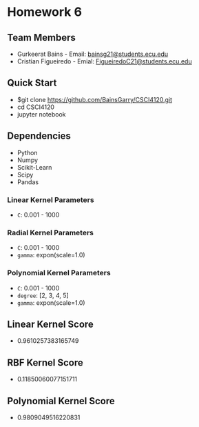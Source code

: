 # Homework 6

## Team Members
- Gurkeerat Bains - Email: bainsg21@students.ecu.edu
- Cristian Figueiredo - Emial: FigueiredoC21@students.ecu.edu

## Quick Start
- $git clone https://github.com/BainsGarry/CSCI4120.git
- cd CSCI4120
- jupyter notebook

## Dependencies
- Python
- Numpy
- Scikit-Learn
- Scipy
- Pandas

### Linear Kernel Parameters
- `C`: 0.001 - 1000

### Radial Kernel Parameters
- `C`: 0.001 - 1000
- `gamma`: expon(scale=1.0)

### Polynomial Kernel Parameters
- `C`: 0.001 - 1000
- `degree`: [2, 3, 4, 5]
- `gamma`: expon(scale=1.0)

## Linear Kernel Score 
- 0.9610257383165749

## RBF Kernel Score
- 0.11850060077151711

## Polynomial Kernel Score
- 0.9809049516220831